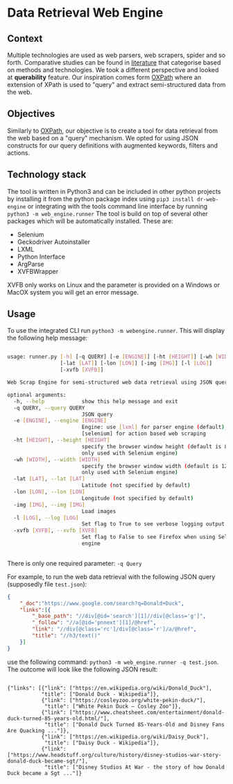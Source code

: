 # Data Retrieval Web Engine

## Context
Multiple technologies are used as web parsers, web scrapers, spider and so forth. 
Comparative studies can be found in [literature](http://ir.kdu.ac.lk/handle/345/1051) that 
categorise based on methods and technologies. We took a different perspective and looked at __querability__ feature.
Our inspiration comes form [OXPath](https://github.com/oxpath/oxpath) where an extension of XPath is used to "query" and extract semi-structured data from the web.

## Objectives
Similarly to [OXPath](https://github.com/oxpath/oxpath), our objective is to create a tool for data retrieval from the web based on a "query" mechanism. 
We opted for using JSON constructs for our query definitions with augmented keywords, filters and actions. 

## Technology stack
The tool is written in Python3 and can be included in other python projects by installing it from the python package index 
using `pip3 install dr-web-engine` or integrating with the tools command line interface by running `python3 -m web_engine.runner`
The tool is build on top of several other packages which will be automatically installed. These are: 
+ Selenium
+ Geckodriver Autoinstaller
+ LXML
+ Python Interface 
+ ArgParse
+ XVFBWrapper

XVFB only works on Linux and the parameter is provided on a Windows or MacOX system you will get an error message. 

## Usage

To use the integrated CLI run `python3 -m webengine.runner`. This will display the following help message: 

```bash

usage: runner.py [-h] [-q QUERY] [-e [ENGINE]] [-ht [HEIGHT]] [-wh [WIDTH]]
                 [-lat [LAT]] [-lon [LON]] [-img [IMG]] [-l [LOG]]
                 [-xvfb [XVFB]]

Web Scrap Engine for semi-structured web data retrieval using JSON query constructs

optional arguments:
  -h, --help            show this help message and exit
  -q QUERY, --query QUERY
                        JSON query
  -e [ENGINE], --engine [ENGINE]
                        Engine: use [lxml] for parser engine (default),
                        [selenium] for action based web scraping
  -ht [HEIGHT], --height [HEIGHT]
                        specify the browser window height (default is 800,
                        only used with Selenium engine)
  -wh [WIDTH], --width [WIDTH]
                        specify the browser window width (default is 1280,
                        only used with Selenium engine)
  -lat [LAT], --lat [LAT]
                        Latitude (not specified by default)
  -lon [LON], --lon [LON]
                        Longitude (not specified by default)
  -img [IMG], --img [IMG]
                        Load images
  -l [LOG], --log [LOG]
                        Set flag to True to see verbose logging output
  -xvfb [XVFB], --xvfb [XVFB]
                        Set flag to False to see Firefox when using Selenium
                        engine
                        
```

There is only one required parameter: `-q Query`

For example, to run the web data retrieval with the following JSON query (supposedly file `test.json`):

```json
{
    "_doc":"https://www.google.com/search?q=Donald+Duck",
    "links":[{
        "_base_path": "//div[@id='search'][1]//div[@class='g']",
        "_follow": "//a[@id='pnnext'][1]/@href",
        "link": "//div[@class='rc']/div[@class='r']/a/@href",
        "title": "//h3/text()"
    }]
}
```

use the following command: `python3 -m web_engine.runner -q test.json`. The outcome will look like the following JSON result: 

```json5

{"links": [{"link": ["https://en.wikipedia.org/wiki/Donald_Duck"], 
           "title": ["Donald Duck - Wikipedia"]},
           {"link": ["https://cosleyzoo.org/white-pekin-duck/"],
            "title": ["White Pekin Duck – Cosley Zoo"]},
           {"link": ["https://www.cheatsheet.com/entertainment/donald-duck-turned-85-years-old.html/"],
            "title": ["Donald Duck Turned 85-Years-Old and Disney Fans Are Quacking ..."]},
           {"link": ["https://en.wikipedia.org/wiki/Daisy_Duck"],
            "title": ["Daisy Duck - Wikipedia"]},
           {"link": ["https://www.headstuff.org/culture/history/disney-studios-war-story-donald-duck-became-sgt/"],
            "title": ["Disney Studios At War - the story of how Donald Duck became a Sgt ..."]}

```




